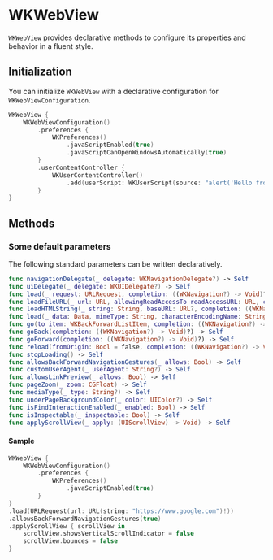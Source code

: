 # WKWebView

`WKWebView` provides declarative methods to configure its properties and behavior in a fluent style.

## Initialization

You can initialize `WKWebView` with a declarative configuration for `WKWebViewConfiguration`.

```swift
WKWebView {
    WKWebViewConfiguration()
        .preferences {
            WKPreferences()
                .javaScriptEnabled(true)
                .javaScriptCanOpenWindowsAutomatically(true)
        }
        .userContentController {
            WKUserContentController()
                .add(userScript: WKUserScript(source: "alert('Hello from JavaScript!');", injectionTime: .atDocumentEnd, forMainFrameOnly: true))
        }
}
```

## Methods

### Some default parameters

The following standard parameters can be written declaratively.

```swift
func navigationDelegate(_ delegate: WKNavigationDelegate?) -> Self
func uiDelegate(_ delegate: WKUIDelegate?) -> Self
func load(_ request: URLRequest, completion: ((WKNavigation?) -> Void)?) -> Self
func loadFileURL(_ url: URL, allowingReadAccessTo readAccessURL: URL, completion: ((WKNavigation?) -> Void)?) -> Self
func loadHTMLString(_ string: String, baseURL: URL?, completion: ((WKNavigation?) -> Void)?) -> Self
func load(_ data: Data, mimeType: String, characterEncodingName: String, baseURL: URL, completion: ((WKNavigation?) -> Void)?) -> Self
func go(to item: WKBackForwardListItem, completion: ((WKNavigation?) -> Void)?) -> Self
func goBack(completion: ((WKNavigation?) -> Void)?) -> Self
func goForward(completion: ((WKNavigation?) -> Void)?) -> Self
func reload(fromOrigin: Bool = false, completion: ((WKNavigation?) -> Void)?) -> Self
func stopLoading() -> Self
func allowsBackForwardNavigationGestures(_ allows: Bool) -> Self
func customUserAgent(_ userAgent: String?) -> Self
func allowsLinkPreview(_ allows: Bool) -> Self
func pageZoom(_ zoom: CGFloat) -> Self
func mediaType(_ type: String?) -> Self
func underPageBackgroundColor(_ color: UIColor?) -> Self
func isFindInteractionEnabled(_ enabled: Bool) -> Self
func isInspectable(_ inspectable: Bool) -> Self
func applyScrollView(_ apply: (UIScrollView) -> Void) -> Self
```

#### Sample

```swift
WKWebView {
    WKWebViewConfiguration()
        .preferences {
            WKPreferences()
                .javaScriptEnabled(true)
        }
}
.load(URLRequest(url: URL(string: "https://www.google.com")!))
.allowsBackForwardNavigationGestures(true)
.applyScrollView { scrollView in
    scrollView.showsVerticalScrollIndicator = false
    scrollView.bounces = false
}
```
